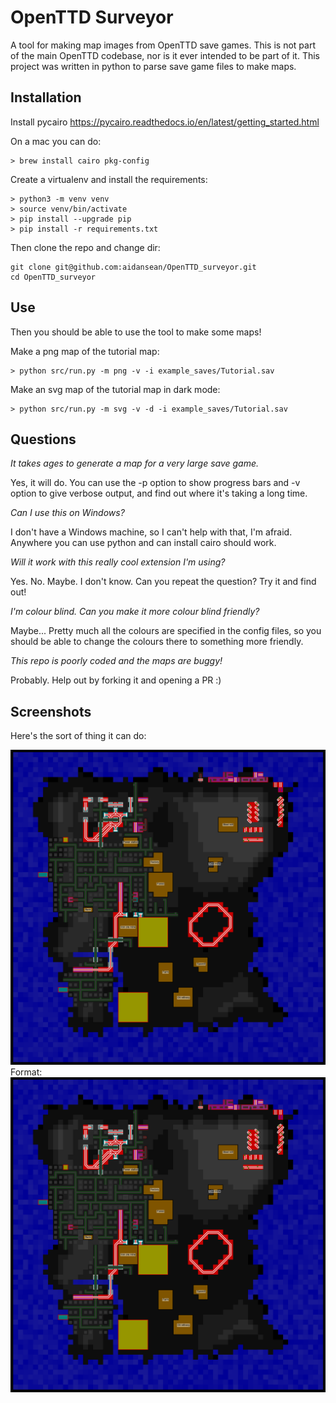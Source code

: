 # OpenTTD Surveyor
A tool for making map images from OpenTTD save games. This is not part of the main OpenTTD codebase, nor is it ever intended to be part of it. This project was written in python to parse save game files to make maps.

## Installation

Install pycairo
https://pycairo.readthedocs.io/en/latest/getting_started.html

On a mac you can do:

```
> brew install cairo pkg-config
```

Create a virtualenv and install the requirements:

```
> python3 -m venv venv
> source venv/bin/activate
> pip install --upgrade pip
> pip install -r requirements.txt
```

Then clone the repo and change dir:

```
git clone git@github.com:aidansean/OpenTTD_surveyor.git
cd OpenTTD_surveyor
```

## Use

Then you should be able to use the tool to make some maps!

Make a png map of the tutorial map:
```
> python src/run.py -m png -v -i example_saves/Tutorial.sav
```

Make an svg map of the tutorial map in dark mode:
```
> python src/run.py -m svg -v -d -i example_saves/Tutorial.sav
```

## Questions

*It takes ages to generate a map for a very large save game.*

Yes, it will do. You can use the -p option to show progress bars and -v option to give verbose output, and find out where it's taking a long time.

*Can I use this on Windows?*

I don't have a Windows machine, so I can't help with that, I'm afraid. Anywhere you can use python and can install cairo should work.

*Will it work with this really cool extension I'm using?*

Yes. No. Maybe. I don't know. Can you repeat the question? Try it and find out!

*I'm colour blind. Can you make it more colour blind friendly?*

Maybe... Pretty much all the colours are specified in the config files, so you should be able to change the colours there to something more friendly.


*This repo is poorly coded and the maps are buggy!*

Probably. Help out by forking it and opening a PR :)

## Screenshots

Here's the sort of thing it can do:

![GitHub Logo](/example_images/tiny.png)
Format: ![An exampe of the tiny test map](/example_images/tiny.png)
